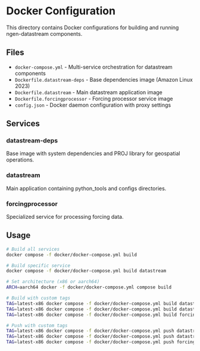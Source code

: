 # Docker Configuration

This directory contains Docker configurations for building and running ngen-datastream components.

## Files

- `docker-compose.yml` - Multi-service orchestration for datastream components
- `Dockerfile.datastream-deps` - Base dependencies image (Amazon Linux 2023)
- `Dockerfile.datastream` - Main datastream application image
- `Dockerfile.forcingprocessor` - Forcing processor service image
- `config.json` - Docker daemon configuration with proxy settings

## Services

### datastream-deps
Base image with system dependencies and PROJ library for geospatial operations.

### datastream
Main application containing python_tools and configs directories.

### forcingprocessor
Specialized service for processing forcing data.

## Usage

```bash
# Build all services
docker compose -f docker/docker-compose.yml build

# Build specific service
docker compose -f docker/docker-compose.yml build datastream

# Set architecture (x86 or aarch64)
ARCH=aarch64 docker -f docker/docker-compose.yml compose build

# Build with custom tags
TAG=latest-x86 docker compose -f docker/docker-compose.yml build datastream-deps
TAG=latest-x86 docker compose -f docker/docker-compose.yml build datastream
TAG=latest-x86 docker compose -f docker/docker-compose.yml build forcingprocessor

# Push with custom tags
TAG=latest-x86 docker compose -f docker/docker-compose.yml push datastream-deps
TAG=latest-x86 docker compose -f docker/docker-compose.yml push datastream
TAG=latest-x86 docker compose -f docker/docker-compose.yml push forcingprocessor
```

